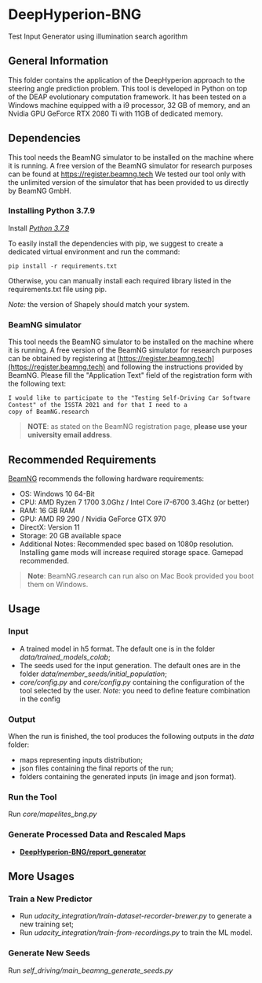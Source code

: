 # DeepHyperion-BNG

Test Input Generator using illumination search agorithm

## General Information ##
This folder contains the application of the DeepHyperion approach to the steering angle prediction problem.
This tool is developed in Python on top of the DEAP evolutionary computation framework. It has been tested on a Windows machine equipped with a i9 processor, 32 GB of memory, and an Nvidia GPU GeForce RTX 2080 Ti with 11GB of dedicated memory.

## Dependencies ##

This tool needs the BeamNG simulator to be installed on the machine where it is running. 
A free version of the BeamNG simulator for research purposes can be found at https://register.beamng.tech 
We tested our tool only with the unlimited version of the simulator that has been provided to us directly by BeamNG GmbH.


### Installing Python 3.7.9 ###

Install [_Python 3.7.9_](https://www.python.org/ftp/python/3.7.9/python-3.7.9-amd64.exe)

To easily install the dependencies with pip, we suggest to create a dedicated virtual environment and run the command:

```pip install -r requirements.txt```

Otherwise, you can manually install each required library listed in the requirements.txt file using pip.

_Note:_ the version of Shapely should match your system.


### BeamNG simulator ###

This tool needs the BeamNG simulator to be installed on the machine where it is running. 
A free version of the BeamNG simulator for research purposes can be obtained by registering at [https://register.beamng.tech](https://register.beamng.tech) and following the instructions provided by BeamNG. Please fill the "Application Text" field of the registration form with the following text:

```
I would like to participate to the "Testing Self-Driving Car Software
Contest" of the ISSTA 2021 and for that I need to a
copy of BeamNG.research
```

> **NOTE**: as stated on the BeamNG registration page, **please use your university email address**.


## Recommended Requirements ##

[BeamNG](https://wiki.beamng.com/Requirements) recommends the following hardware requirements:

* OS: Windows 10 64-Bit
* CPU: AMD Ryzen 7 1700 3.0Ghz / Intel Core i7-6700 3.4Ghz (or better)
* RAM: 16 GB RAM
* GPU: AMD R9 290 / Nvidia GeForce GTX 970
* DirectX: Version 11
* Storage: 20 GB available space
* Additional Notes: Recommended spec based on 1080p resolution. Installing game mods will increase required storage space. Gamepad recommended.

>**Note**: BeamNG.research can run also on Mac Book provided you boot them on Windows.

## Usage ##

### Input ###

* A trained model in h5 format. The default one is in the folder _data/trained_models_colab_;
* The seeds used for the input generation. The default ones are in the folder _data/member_seeds/initial_population_;
* _core/config.py_ and _core/config.py_ containing the configuration of the tool selected by the user. 
_Note:_ you need to define feature combination in the config

### Output ###
When the run is finished, the tool produces the following outputs in the _data_ folder:
* maps representing inputs distribution;
* json files containing the final reports of the run;
* folders containing the generated inputs (in image and json format).

### Run the Tool ###
Run _core/mapelites_bng.py_

### Generate Processed Data and Rescaled Maps ###

* [__DeepHyperion-BNG/report_generator__](/DeepHyperion-BNG/report_generator)



## More Usages ##

### Train a New Predictor ###

* Run _udacity_integration/train-dataset-recorder-brewer.py_  to generate a new training set;
* Run _udacity_integration/train-from-recordings.py_  to train the ML model.

### Generate New Seeds ###

Run _self_driving/main_beamng_generate_seeds.py_
